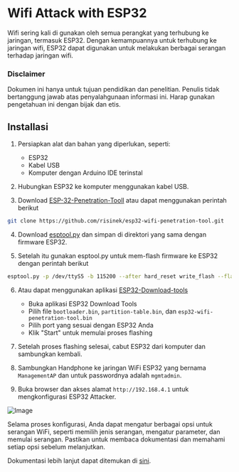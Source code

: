 # Wifi Attack with ESP32
Wifi sering kali di gunakan oleh semua perangkat yang terhubung ke jaringan, termasuk ESP32. Dengan kemampuannya untuk terhubung ke jaringan wifi, ESP32 dapat digunakan untuk melakukan berbagai serangan terhadap jaringan wifi.

### Disclaimer
Dokumen ini hanya untuk tujuan pendidikan dan penelitian. Penulis tidak bertanggung jawab atas penyalahgunaan informasi ini. Harap gunakan pengetahuan ini dengan bijak dan etis.

## Installasi
1. Persiapkan alat dan bahan yang diperlukan, seperti:
   - ESP32
   - Kabel USB
   - Komputer dengan Arduino IDE terinstal

2. Hubungkan ESP32 ke komputer menggunakan kabel USB.

3. Download [ESP-32-Penetration-Tooll](https://github.com/risinek/esp32-wifi-penetration-tool) atau dapat menggunakan perintah berikut

```bash
git clone https://github.com/risinek/esp32-wifi-penetration-tool.git
```
4. Download [esptool.py](https://github.com/espressif/esptool) dan simpan di direktori yang sama dengan firmware ESP32.

5. Setelah itu gunakan esptool.py untuk mem-flash firmware ke ESP32 dengan perintah berikut

```bash
esptool.py -p /dev/ttyS5 -b 115200 --after hard_reset write_flash --flash_mode dio --flash_freq 40m --flash_size detect 0x8000 build/partition_table/partition-table.bin 0x1000 build/bootloader/bootloader.bin 0x10000 build/esp32-wifi-penetration-tool.bin 
```
6. Atau dapat menggunakan aplikasi [ESP32-Download-tools](https://docs.espressif.com/projects/esp-test-tools/en/latest/esp32/production_stage/tools/flash_download_tool.html) 
   - Buka aplikasi ESP32 Download Tools
   - Pilih file `bootloader.bin`, `partition-table.bin`, dan `esp32-wifi-penetration-tool.bin`
   - Pilih port yang sesuai dengan ESP32 Anda
   - Klik "Start" untuk memulai proses flashing

7. Setelah proses flashing selesai, cabut ESP32 dari komputer dan sambungkan kembali.

8. Sambungkan Handphone ke jaringan WiFi ESP32 yang bernama `ManagementAP` dan untuk passwordnya adalah `mgmtadmin`.

9. Buka browser dan akses alamat `http://192.168.4.1` untuk mengkonfigurasi ESP32 Attacker.

![Image](https://github.com/risinek/esp32-wifi-penetration-tool/blob/master/doc/images/ui-config.png?raw=true)

Selama proses konfigurasi, Anda dapat mengatur berbagai opsi untuk serangan WiFi, seperti memilih jenis serangan, mengatur parameter, dan memulai serangan. Pastikan untuk membaca dokumentasi dan memahami setiap opsi sebelum melanjutkan.

Dokumentasi lebih lanjut dapat ditemukan di [sini](https://github.com/risinek/esp32-wifi-penetration-tool/tree/master).